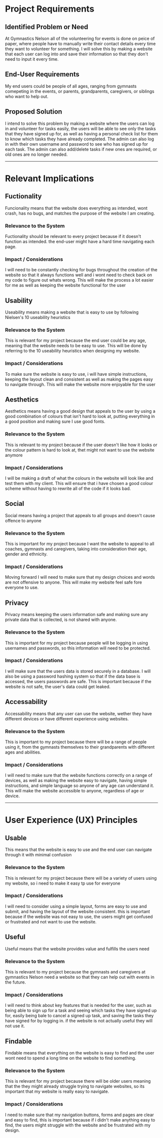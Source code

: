 # Project Requirements

## Identified Problem or Need

At Gymnastics Nelson all of the volunteering for events is done on peice of paper, where people have to manually write their contact details every time they want to volunteer for something. I will solve this by making a website that each user can log into and save their information so that they don't need to input it every time.

## End-User Requirements

My end users could be people of all ages, ranging from gymnasts comepeting in the events, or parents, grandparents, caregivers, or siblings who want to help out. 

## Proposed Solution

I intend to solve this problem by making a website where the users can log in and volunteer for tasks easily, the users will be able to see only the tasks that they have signed up for, as well as having a personal check list for them to know which tasks they have already completed. The admin can also log in with their own username and password to see who has signed up for each task. The admin can also add/delete tasks if new ones are required, or old ones are no longer needed.

---

# Relevant Implications

## Fuctionality

Funcionality means that the website does everything as intended, wont crash, has no bugs, and matches the purpose of the website I am creating.

### Relevance to the System

Fuctionality should be relevant to every project because if it doesn't function as intended. the end-user might have a hard time navigating each page.

### Impact / Considerations

I will need to be constantly checking for bugs throughout the creation of the website so that it always functions well and i wont need to check back on my code to figure out whats wrong. This will make the process a lot easier for me as well as keeping the website functional for the user



## Usability

Useability means making a website that is easy to use by following Nielsen's 10 useability heuristics

### Relevance to the System

This is relevant for my project because the end user could be any age, meaning that the website needs to be easy to use. This will be done by referring to the 10 useability heuristics when designing my website.

### Impact / Considerations

To make sure the website is easy to use, i will have simple instructions, keeping the layout clean and consistent as well as making the pages easy to navigate through. This will make the website more enjoyable for the user



## Aesthetics


Aesthetics means having a good design that appeals to the user by using a good combination of colours that isn't hard to look at, putting everything in a good position and making sure I use good fonts.

### Relevance to the System


This is relevant to my project because if the user doesn't like how it looks or the colour pattern is hard to look at, thet might not want to use the website anymore

### Impact / Considerations

I will be making a draft of what the colours in the website will look like and test them with my client. This will ensure that i have chosen a good colour scheme without having to rewrite all of the code if it looks bad.



## Social

Social means having a project that appeals to all groups and doesn't cause offence to anyone

### Relevance to the System

This is important for my project because I want the website to appeal to all coaches, gymnasts and caregivers, taking into consideration their age, gender and ethnicity.

### Impact / Considerations

Moving forward I will need to make sure that my design choices and words are not offensive to anyone. This will make my website feel safe fore everyone to use.



## Privacy

Privacy means keeping the users information safe and making sure any private data that is collected, is not shared with anyone.

### Relevance to the System

This is important for my project because people will be logging in using usernames and passwords, so this information will need to be protected.

### Impact / Considerations

I will make sure that the users data is stored securely in a database. I will also be using a password hashing system so that if the data base is accessed, the users passwords are safe. This is important because if the website is not safe, the user's data could get leaked.

## Accessability

Accessability means that any user can use the website, wether they have different devices or have different experience using websites.

### Relevance to the System

This is important to my project because there will be a range of people using it, from the gymnasts themselves to their grandparents with different ages and abilities.

### Impact / Considerations

I will need to make sure that the website functions correctly on a range of devices, as well as making the website easy to navigate, having simple instructions, and simple language so anyone of any age can understand it. This will make the website accessible to anyone, regardless of age or device.


---

# User Experience (UX) Principles

## Usable

This means that the website is easy to use and the end user can navigate through it with minimal confusion

### Relevance to the System

This is relevant for my project because there will be a variety of users using my website, so i need to make it easy tp use for everyone

### Impact / Considerations

I will need to consider using a simple layout, forms are easy to use and submit, and having the layout of the website consistent. this is important because if the website was not easy to use, the users might get confused or frustrated and not want to use the website.


## Useful

Useful means that the website provides value and fulfills the users need

### Relevance to the System

This is relevant to my project because the gymnasts and caregivers at gymnastics Nelson need a website so that they can help out with events in the future.

### Impact / Considerations

I will need to think about key features that is needed for the user, such as being able to sign up for a task and seeing which tasks they have signed up for, easily being bale to cancel a signed up task, and saving the tasks they have signed for by logging in. if the website is not actually useful they will not use it.


## Findable

Findable means that everything on the website is easy to find and the user wont need to spend a long time on the website to find something.

### Relevance to the System

This is relevant for my project because there will be older users meaning that the they might already struggle trying to navigate websites, so its important that my website is really easy to navigate.

### Impact / Considerations

I need to make sure that my navigation buttons, forms and pages are clear and easy to find, this is important because if i didn't make anything easy to find, the users might struggle with the website and be frustrated with my design.

